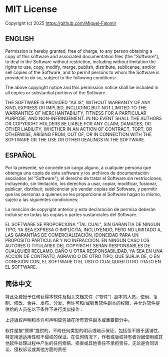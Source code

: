 # MIT License

Copyright (c) 2025 https://github.com/Miguel-Falomir

## ENGLISH

Permission is hereby granted, free of charge, to any person obtaining a copy of this software and associated documentation files (the "Software"), to deal in the Software without restriction, including without limitation the rights to use, copy, modify, merge, publish, distribute, sublicense, and/or sell copies of the Software, and to permit persons to whom the Software is provided to do so, subject to the following conditions:

The above copyright notice and this permission notice shall be included in all copies or substantial portions of the Software.

THE SOFTWARE IS PROVIDED "AS IS", WITHOUT WARRANTY OF ANY KIND, EXPRESS OR IMPLIED, INCLUDING BUT NOT LIMITED TO THE WARRANTIES OF MERCHANTABILITY, FITNESS FOR A PARTICULAR PURPOSE, AND NON-INFRINGEMENT. IN NO EVENT SHALL THE AUTHORS OR COPYRIGHT HOLDERS BE LIABLE FOR ANY CLAIM, DAMAGES, OR OTHER LIABILITY, WHETHER IN AN ACTION OF CONTRACT, TORT, OR OTHERWISE, ARISING FROM, OUT OF, OR IN CONNECTION WITH THE SOFTWARE OR THE USE OR OTHER DEALINGS IN THE SOFTWARE.


## ESPAÑOL

Por la presente, se concede sin cargo alguno, a cualquier persona que obtenga una copia de este software y los archivos de documentación asociados (el "Software"), el derecho de tratar el Software sin restricciones, incluyendo, sin limitación, los derechos a usar, copiar, modificar, fusionar, publicar, distribuir, sublicenciar y/o vender copias del Software, y permitir que las personas a quienes se les proporcione el Software hagan lo mismo, sujeto a las siguientes condiciones:

La mención de copyright anterior y esta declaración de permiso deberán incluirse en todas las copias o partes sustanciales del Software.

EL SOFTWARE SE PROPORCIONA "TAL CUAL", SIN GARANTÍA DE NINGÚN TIPO, YA SEA EXPRESA O IMPLÍCITA, INCLUYENDO, PERO NO LIMITADO A, LAS GARANTÍAS DE COMERCIALIZACIÓN, IDONEIDAD PARA UN PROPÓSITO PARTICULAR Y NO INFRACCIÓN. EN NINGÚN CASO LOS AUTORES O TITULARES DEL COPYRIGHT SERÁN RESPONSABLES DE CUALQUIER RECLAMO, DAÑO U OTRA RESPONSABILIDAD, YA SEA EN UNA ACCIÓN DE CONTRATO, AGRAVIO O DE OTRO TIPO, QUE SURJA DE, O EN CONEXIÓN CON, EL SOFTWARE O EL USO O CUALQUIER OTRO TRATO EN EL SOFTWARE.


## 简体中文

特此免费授予任何获得本软件及相关文档文件（“软件”）副本的人员，使用、复制、修改、合并、发布、分发、再许可和/或销售软件副本的权限，并允许软件提供给的人员在以下条件下进行类似操作：

上述版权声明和本许可声明应包括在所有软件副本或重要部分中。

软件是按“原样”提供的，不附任何类型的明示或暗示保证，包括但不限于适销性、特定用途适用性和不侵权的保证。在任何情况下，作者或版权持有者对因使用或其他软件处理过程中产生的任何索赔、损害或其他责任不承担责任，无论是合同诉讼、侵权诉讼或其他方面的责任